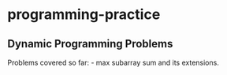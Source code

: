 # programming-practice

## Dynamic Programming Problems
Problems covered so far:
	- max subarray sum and its extensions.
